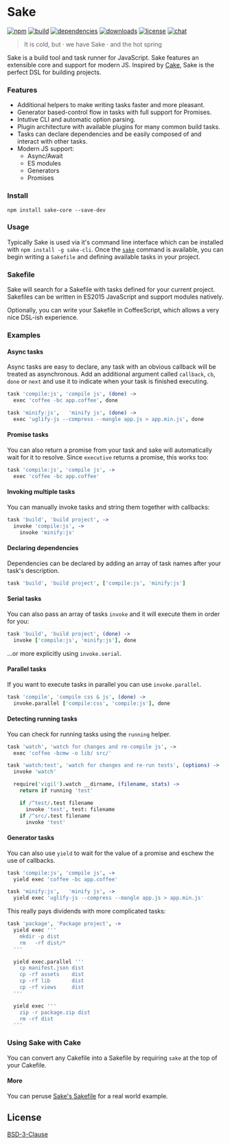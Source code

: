 # Sake

[![npm][npm-img]][npm-url]
[![build][build-img]][build-url]
[![dependencies][dependencies-img]][dependencies-url]
[![downloads][downloads-img]][downloads-url]
[![license][license-img]][license-url]
[![chat][chat-img]][chat-url]

> It is cold, but · we have Sake · and the hot spring

Sake is a build tool and task runner for JavaScript. Sake features an extensible
core and support for modern JS. Inspired by
[Cake](http://coffeescript.org/documentation/docs/cake.html), Sake is the
perfect DSL for building projects.

### Features
- Additional helpers to make writing tasks faster and more pleasant.
- Generator based-control flow in tasks with full support for Promises.
- Intutive CLI and automatic option parsing.
- Plugin architecture with available plugins for many common build tasks.
- Tasks can declare dependencies and be easily composed of and interact with
  other tasks.
- Modern JS support:
    - Async/Await
    - ES modules
    - Generators
    - Promises

### Install
```
npm install sake-core --save-dev
```

### Usage
Typically Sake is used via it's command line interface which can be installed
with `npm install -g sake-cli`. Once the [`sake`][sake-cli] command is
available, you can begin writing a `Sakefile` and defining available tasks in
your project.

### Sakefile
Sake will search for a Sakefile with tasks defined for your current project.
Sakefiles can be written in ES2015 JavaScript and support modules natively.

Optionally, you can write your Sakefile in CoffeeScript, which allows a very
nice DSL-ish experience.

### Examples
#### Async tasks
Async tasks are easy to declare, any task with an obvious callback will be
treated as asynchronous. Add an additional argument called `callback`, `cb`,
`done` or `next` and use it to indicate when your task is finished executing.

```coffee
task 'compile:js', 'compile js', (done) ->
  exec 'coffee -bc app.coffee', done

task 'minify:js',   'minify js', (done) ->
  exec 'uglify-js --compress --mangle app.js > app.min.js', done
```

#### Promise tasks
You can also return a promise from your task and sake will automatically
wait for it to resolve. Since `executive` returns a promise, this works too:

```coffee
task 'compile:js', 'compile js', ->
  exec 'coffee -bc app.coffee'
```

#### Invoking multiple tasks
You can manually invoke tasks and string them together with callbacks:

```coffee
task 'build', 'build project', ->
  invoke 'compile:js', ->
    invoke 'minify:js'
```

#### Declaring dependencies
Dependencies can be declared by adding an array of task names after your task's
description.

```coffee
task 'build', 'build project', ['compile:js', 'minify:js']
```

#### Serial tasks
You can also pass an array of tasks `invoke` and it will execute them in order
for you:

```coffee
task 'build', 'build project', (done) ->
  invoke ['compile:js', 'minify:js'], done
```

...or more explicitly using `invoke.serial`.

#### Parallel tasks
If you want to execute tasks in parallel you can use `invoke.parallel`.

```coffee
task 'compile', 'compile css & js', (done) ->
  invoke.parallel ['compile:css', 'compile:js'], done
```

#### Detecting running tasks
You can check for running tasks using the `running` helper.

```coffee
task 'watch', 'watch for changes and re-compile js', ->
  exec 'coffee -bcmw -o lib/ src/'

task 'watch:test', 'watch for changes and re-run tests', (options) ->
  invoke 'watch'

  require('vigil').watch __dirname, (filename, stats) ->
    return if running 'test'

    if /^test/.test filename
      invoke 'test', test: filename
    if /^src/.test filename
      invoke 'test'
```

#### Generator tasks
You can also use `yield` to wait for the value of a promise and eschew the use
of callbacks.

```coffee
task 'compile:js', 'compile js', ->
  yield exec 'coffee -bc app.coffee'

task 'minify:js',   'minify js', ->
  yield exec 'uglify-js --compress --mangle app.js > app.min.js'
```

This really pays dividends with more complicated tasks:

```coffee
task 'package', 'Package project', ->
  yield exec '''
    mkdir -p dist
    rm   -rf dist/*
  '''

  yield exec.parallel '''
    cp manifest.json dist
    cp -rf assets    dist
    cp -rf lib       dist
    cp -rf views     dist
  '''

  yield exec '''
    zip -r package.zip dist
    rm -rf dist
  '''
```

### Using Sake with Cake
You can convert any Cakefile into a Sakefile by requiring `sake` at the top
of your Cakefile.

#### More
You can peruse [Sake's
Sakefile](https://github.com/sakejs/sake/blob/master/Sakefile) for a real
world example.

## License
[BSD-3-Clause][license-url]

[sake-cli]:         https://github.com/sakejs/sake-cli

[build-img]:        https://img.shields.io/travis/sakejs/sake.svg
[build-url]:        https://travis-ci.org/sakejs/sake
[chat-img]:         https://badges.gitter.im/join-chat.svg
[chat-url]:         https://gitter.im/sakejs/hi
[coverage-img]:     https://coveralls.io/repos/sakejs/sake/badge.svg?branch=master&service=github
[coverage-url]:     https://coveralls.io/github/sakejs/sake?branch=master
[dependencies-img]: https://david-dm.org/sakejs/sake.svg
[dependencies-url]: https://david-dm.org/sakejs/sake
[downloads-img]:    https://img.shields.io/npm/dm/sake.svg
[downloads-url]:    http://badge.fury.io/js/sake
[license-img]:      https://img.shields.io/npm/l/sake.svg
[license-url]:      https://github.com/sakejs/sake/blob/master/LICENSE
[npm-img]:          https://img.shields.io/npm/v/sake.svg
[npm-url]:          https://www.npmjs.com/package/sake
